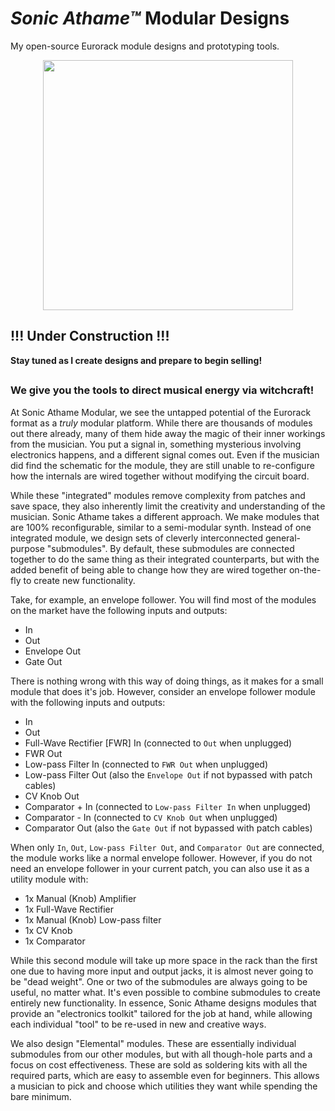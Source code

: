 # *Sonic Athame™* Modular Designs
My open-source Eurorack module designs and prototyping tools.

<div align="center"><img src="https://raw.githubusercontent.com/nimaid/Sonic-Athame-eurorack/master/Branding/Logo/logo_bg_black.png" width="400px"/></div>

## !!! Under Construction !!!
**Stay tuned as I create designs and prepare to begin selling!**

##
### **We give you the tools to direct musical energy via witchcraft!**
At Sonic Athame Modular, we see the untapped potential of the Eurorack format as a *truly* modular platform. While there are thousands of modules out there already, many of them hide away the magic of their inner workings from the musician. You put a signal in, something mysterious involving electronics happens, and a different signal comes out. Even if the musician did find the schematic for the module, they are still unable to re-configure how the internals are wired together without modifying the circuit board.

While these "integrated" modules remove complexity from patches and save space, they also inherently limit the creativity and understanding of the musician. Sonic Athame takes a different approach. We make modules that are 100% reconfigurable, similar to a semi-modular synth. Instead of one integrated module, we design sets of cleverly interconnected general-purpose "submodules". By default, these submodules are connected together to do the same thing as their integrated counterparts, but with the added benefit of being able to change how they are wired together on-the-fly to create new functionality.

Take, for example, an envelope follower. You will find most of the modules on the market have the following inputs and outputs:
* In
* Out
* Envelope Out
* Gate Out

There is nothing wrong with this way of doing things, as it makes for a small module that does it's job. However, consider an envelope follower module with the following inputs and outputs:
* In
* Out
* Full-Wave Rectifier [FWR] In (connected to `Out` when unplugged)
* FWR Out
* Low-pass Filter In (connected to `FWR Out` when unplugged)
* Low-pass Filter Out (also the `Envelope Out` if not bypassed with patch cables)
* CV Knob Out
* Comparator + In (connected to `Low-pass Filter In` when unplugged)
* Comparator - In (connected to `CV Knob Out` when unplugged)
* Comparator Out (also the `Gate Out` if not bypassed with patch cables)

When only `In`, `Out`, `Low-pass Filter Out`, and `Comparator Out` are connected, the module works like a normal envelope follower. However, if you do not need an envelope follower in your current patch, you can also use it as a utility module with:
* 1x Manual (Knob) Amplifier
* 1x Full-Wave Rectifier
* 1x Manual (Knob) Low-pass filter
* 1x CV Knob
* 1x Comparator

While this second module will take up more space in the rack than the first one due to having more input and output jacks, it is almost never going to be "dead weight". One or two of the submodules are always going to be useful, no matter what. It's even possible to combine submodules to create entirely new functionality. In essence, Sonic Athame designs modules that provide an "electronics toolkit" tailored for the job at hand, while allowing each individual "tool" to be re-used in new and creative ways.

We also design "Elemental" modules. These are essentially individual submodules from our other modules, but with all though-hole parts and a focus on cost effectiveness. These are sold as soldering kits with all the required parts, which are easy to assemble even for beginners. This allows a musician to pick and choose which utilities they want while spending the bare minimum. 